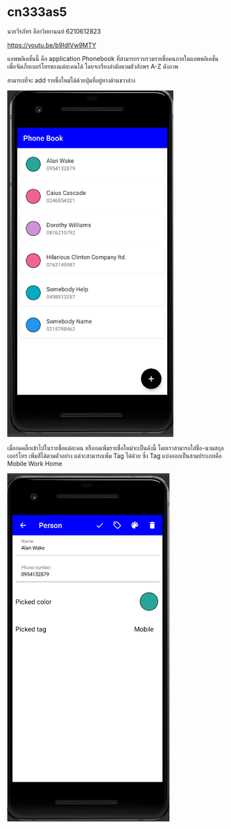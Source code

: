 # cn333as5
นายวีรภัทร ลีลาวิทยานนท์ 6210612823<br />

https://youtu.be/b9IdIVw9MTY

แอพพลิเคชั่นนี้ คือ application Phonebook ที่สามารถรวบรวมรายชื่อคนภายในแอพพลิเคชั่น เพื่อจัดเก็บเบอร์โทรของแต่ละคนได้
โดยจะเรียงลำดับตามตัวอักษร A-Z ดังภาพ

สามารถที่จะ add รายชื่อใหม่ได้ด้วยปุ่มที่อยู่ทางด้านขวาล่าง

![UI01](Picture/1.png)<br />

เมื่อกดคลิ๊กเข้าไปในรายชื่อแต่ละคน หรือกดเพิ่มรายชื่อใหม่จะเป็นดังนี้
โดยเราสามารถใส่ชื่อ-นามสกุล เบอร์โทร เพิ่มสีได้ตามตัวอย่าง แต่จะสามารถเพิ่ม Tag ได้ด้วย
ซึ่ง Tag แบ่งออกเป็นสามประเภทคือ Mobile Work Home

![UI01](Picture/2.png)<br />
